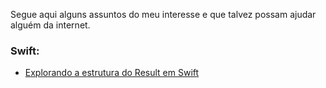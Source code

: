 Segue aqui alguns assuntos do meu interesse e que talvez possam ajudar alguém
da internet. 

### Swift:
- [Explorando a estrutura do Result em Swift](Programming/22-03-Tipo-Result(pt).md)